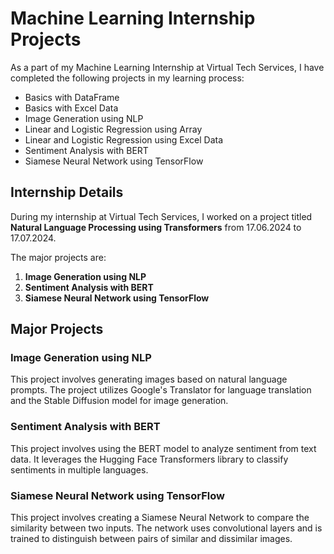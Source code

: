 # Machine Learning Internship Projects

As a part of my Machine Learning Internship at Virtual Tech Services, I have completed the following projects in my learning process:
- Basics with DataFrame
- Basics with Excel Data
- Image Generation using NLP
- Linear and Logistic Regression using Array
- Linear and Logistic Regression using Excel Data
- Sentiment Analysis with BERT
- Siamese Neural Network using TensorFlow

## Internship Details
During my internship at Virtual Tech Services, I worked on a project titled **Natural Language Processing using Transformers** from 17.06.2024 to 17.07.2024.

The major projects are:
1. **Image Generation using NLP**
2. **Sentiment Analysis with BERT**
3. **Siamese Neural Network using TensorFlow**

## Major Projects

### Image Generation using NLP
This project involves generating images based on natural language prompts. The project utilizes Google's Translator for language translation and the Stable Diffusion model for image generation.

### Sentiment Analysis with BERT
This project involves using the BERT model to analyze sentiment from text data. It leverages the Hugging Face Transformers library to classify sentiments in multiple languages.

### Siamese Neural Network using TensorFlow
This project involves creating a Siamese Neural Network to compare the similarity between two inputs. The network uses convolutional layers and is trained to distinguish between pairs of similar and dissimilar images.
